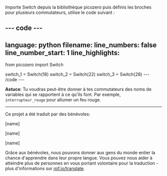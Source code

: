 Importe Switch depuis la bibliothèque picozero puis définis les broches pour plusieurs commutateurs, utilise le code suivant :

--- code ---
---
language: python filename: line_numbers: false line_number_start: 1
line_highlights:
---
from picozero import Switch

switch_1 = Switch(18) switch_2 = Switch(22) switch_3 = Switch(28)
--- /code ---

**Astuce**: Tu voudras peut-être donner à tes commutateurs des noms de variables qui se rapportent à ce qu'ils font. Par exemple, `interrupteur_rouge` pour allumer un feu rouge.

***
Ce projet a été traduit par des bénévoles:

[name]

[name]

[name]

Grâce aux bénévoles, nous pouvons donner aux gens du monde entier la chance d'apprendre dans leur propre langue. Vous pouvez nous aider à atteindre plus de personnes en vous portant volontaire pour la traduction - plus d'informations sur [rpf.io/translate](https://rpf.io/translate).
